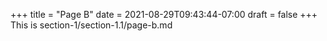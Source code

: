 +++
title = "Page B"
date = 2021-08-29T09:43:44-07:00
draft = false
+++
This is section-1/section-1.1/page-b.md

